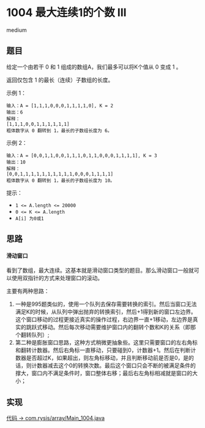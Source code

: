 # 1004 最大连续1的个数 III

medium

## 题目

给定一个由若干 0 和 1 组成的数组A，我们最多可以将K个值从 0 变成 1 。

返回仅包含 1 的最长（连续）子数组的长度。

示例 1：
```
输入：A = [1,1,1,0,0,0,1,1,1,1,0], K = 2
输出：6
解释： 
[1,1,1,0,0,1,1,1,1,1,1]
粗体数字从 0 翻转到 1，最长的子数组长度为 6。
```
示例 2：
```
输入：A = [0,0,1,1,0,0,1,1,1,0,1,1,0,0,0,1,1,1,1], K = 3
输出：10
解释：
[0,0,1,1,1,1,1,1,1,1,1,1,0,0,0,1,1,1,1]
粗体数字从 0 翻转到 1，最长的子数组长度为 10。
```

提示：

- `1 <= A.length <= 20000`
- `0 <= K <= A.length`
- `A[i] 为0或1`

## 思路

#### 滑动窗口

看到了数组，最大连续。这基本就是滑动窗口类型的题目。那么滑动窗口一般就可以使用双指针的方式来处理窗口的滚动。

主要有两种思路：

1. 一种是995题类似的，使用一个队列去保存需要转换的索引。然后当窗口无法满足K的时候，从队列中弹出抛弃的转换索引，然后+1得到新的窗口左边界。这个窗口移动的过程更接近真实的操作过程，右边界一直+1移动，左边界是真实的跳跃式移动。然后每次移动需要维护窗口内的翻转个数和K的关系（即那个翻转队列）;
2. 第二种是膨胀窗口思路，这种方式稍微更抽象些。这里只需要窗口的左右角标和翻转计数器。然后右角标一直移动，只要碰到0，计数器+1。然后在判断计数器是否超过K，如果超出，则左角标移动，并且判断移动前是否是0，是的话，则计数器减去这个0的转换次数。最后这个窗口只会不断的被满足条件的撑大，窗口内不满足条件时，窗口整体右移；最后右左角标相减就是窗口的大小；

## 实现

[代码 -> com.rysis/array/Main_1004.java](../../src/com/rysis/array/Main_1004.java)